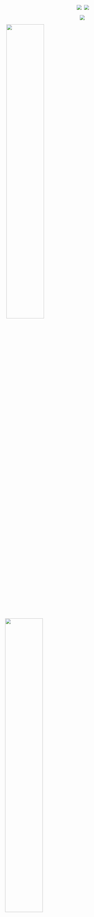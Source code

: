 <p align = "center">
  <img src = "https://github-readme-stats.vercel.app/api?username=Yukiookami&count_private=true&show_icons=true&theme=tokyonight&line_height=27">
  <img src = "https://github-readme-stats.vercel.app/api/top-langs/?username=Yukiookami&theme=tokyonight&layout=compact">
</p>

<p align = "center">
 <img src="https://activity-graph.herokuapp.com/graph?username=Yukiookami&theme=github">
</p>

<p>
  <img src = "https://github-readme-streak-stats.herokuapp.com/?user=Yukiookami&theme=radical" width="49.5%">
  <img src = "https://github-profile-trophy.vercel.app/?username=Yukiookami&theme=nord" width="49.5%" >
</p>
